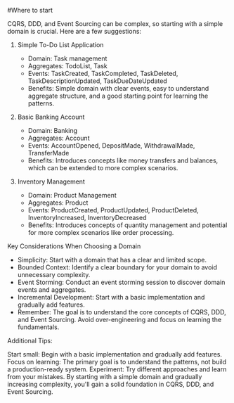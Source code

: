 #Where to start

CQRS, DDD, and Event Sourcing can be complex, so starting with a simple domain is crucial. Here are a few suggestions:

1. Simple To-Do List Application
   * Domain: Task management
   * Aggregates: TodoList, Task
   * Events: TaskCreated, TaskCompleted, TaskDeleted, TaskDescriptionUpdated, TaskDueDateUpdated
   * Benefits: Simple domain with clear events, easy to understand aggregate structure, and a good starting point for learning the patterns.

2. Basic Banking Account
   * Domain: Banking
   * Aggregates: Account
   * Events: AccountOpened, DepositMade, WithdrawalMade, TransferMade
   * Benefits: Introduces concepts like money transfers and balances, which can be extended to more complex scenarios.

3. Inventory Management
   * Domain: Product Management
   * Aggregates: Product
   * Events: ProductCreated, ProductUpdated, ProductDeleted, InventoryIncreased, InventoryDecreased
   * Benefits: Introduces concepts of quantity management and potential for more complex scenarios like order processing.
   
Key Considerations When Choosing a Domain

  *  Simplicity: Start with a domain that has a clear and limited scope.
  *  Bounded Context: Identify a clear boundary for your domain to avoid unnecessary complexity.
  *  Event Storming: Conduct an event storming session to discover domain events and aggregates.
  *  Incremental Development: Start with a basic implementation and gradually add features.
  *  Remember: The goal is to understand the core concepts of CQRS, DDD, and Event Sourcing. Avoid over-engineering and focus on learning the fundamentals.

Additional Tips:

Start small: Begin with a basic implementation and gradually add features.
Focus on learning: The primary goal is to understand the patterns, not build a production-ready system.
Experiment: Try different approaches and learn from your mistakes.
By starting with a simple domain and gradually increasing complexity, you'll gain a solid foundation in CQRS, DDD, and Event Sourcing.